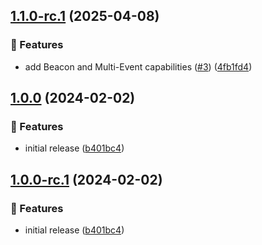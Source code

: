 ## [1.1.0-rc.1](https://github.com/ethiack/gitlab-cicd-component/compare/1.0.0...1.1.0-rc.1) (2025-04-08)

### 🚀 Features

* add Beacon and Multi-Event capabilities ([#3](https://github.com/ethiack/gitlab-cicd-component/issues/3)) ([4fb1fd4](https://github.com/ethiack/gitlab-cicd-component/commit/4fb1fd4f45aa985b4aa9c40230ea6e988e665ffa))

## [1.0.0](https://github.com/ethiack/gitlab-cicd-component/compare/...1.0.0) (2024-02-02)


### 🚀 Features

* initial release ([b401bc4](https://github.com/ethiack/gitlab-cicd-component/commit/b401bc4568011d3bbc079d3e66fd67885e82666d))

## [1.0.0-rc.1](https://github.com/ethiack/gitlab-cicd-component/compare/...1.0.0-rc.1) (2024-02-02)


### 🚀 Features

* initial release ([b401bc4](https://github.com/ethiack/gitlab-cicd-component/commit/b401bc4568011d3bbc079d3e66fd67885e82666d))
